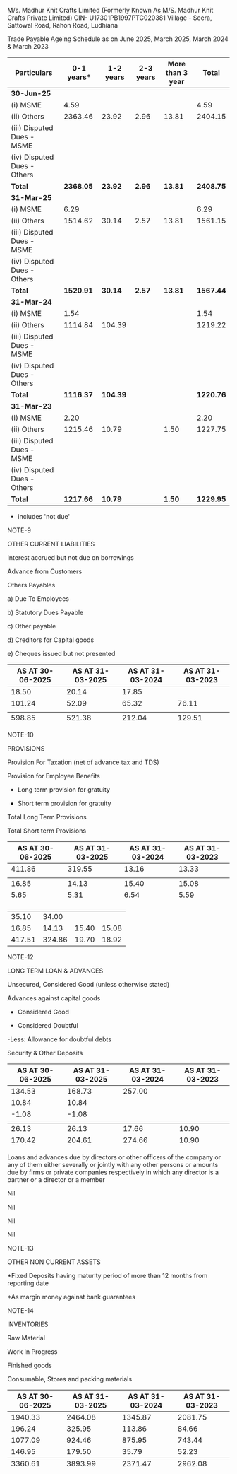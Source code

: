 M/s. Madhur Knit Crafts Limited
(Formerly Known As M/S. Madhur Knit Crafts Private Limited)
CIN- U17301PB1997PTC020381
Village - Seera, Sattowal Road, Rahon Road, Ludhiana

Trade Payable Ageing Schedule as on June 2025, March 2025, March 2024 & March 2023

<table><thead><tr><th>Particulars</th><th>0-1 years*</th><th>1-2 years</th><th>2-3 years</th><th>More than 3 year</th><th>Total</th></tr></thead><tbody><tr><td><strong>30-Jun-25</strong></td><td></td><td></td><td></td><td></td><td></td></tr><tr><td>(i) MSME</td><td>4.59</td><td></td><td></td><td></td><td>4.59</td></tr><tr><td>(ii) Others</td><td>2363.46</td><td>23.92</td><td>2.96</td><td>13.81</td><td>2404.15</td></tr><tr><td>(iii) Disputed Dues - MSME</td><td></td><td></td><td></td><td></td><td></td></tr><tr><td>(iv) Disputed Dues - Others</td><td></td><td></td><td></td><td></td><td></td></tr><tr><td><strong>Total</strong></td><td><strong>2368.05</strong></td><td><strong>23.92</strong></td><td><strong>2.96</strong></td><td><strong>13.81</strong></td><td><strong>2408.75</strong></td></tr><tr><td><strong>31-Mar-25</strong></td><td></td><td></td><td></td><td></td><td></td></tr><tr><td>(i) MSME</td><td>6.29</td><td></td><td></td><td></td><td>6.29</td></tr><tr><td>(ii) Others</td><td>1514.62</td><td>30.14</td><td>2.57</td><td>13.81</td><td>1561.15</td></tr><tr><td>(iii) Disputed Dues - MSME</td><td></td><td></td><td></td><td></td><td></td></tr><tr><td>(iv) Disputed Dues - Others</td><td></td><td></td><td></td><td></td><td></td></tr><tr><td><strong>Total</strong></td><td><strong>1520.91</strong></td><td><strong>30.14</strong></td><td><strong>2.57</strong></td><td><strong>13.81</strong></td><td><strong>1567.44</strong></td></tr><tr><td><strong>31-Mar-24</strong></td><td></td><td></td><td></td><td></td><td></td></tr><tr><td>(i) MSME</td><td>1.54</td><td></td><td></td><td></td><td>1.54</td></tr><tr><td>(ii) Others</td><td>1114.84</td><td>104.39</td><td></td><td></td><td>1219.22</td></tr><tr><td>(iii) Disputed Dues - MSME</td><td></td><td></td><td></td><td></td><td></td></tr><tr><td>(iv) Disputed Dues - Others</td><td></td><td></td><td></td><td></td><td></td></tr><tr><td><strong>Total</strong></td><td><strong>1116.37</strong></td><td><strong>104.39</strong></td><td></td><td></td><td><strong>1220.76</strong></td></tr><tr><td><strong>31-Mar-23</strong></td><td></td><td></td><td></td><td></td><td></td></tr><tr><td>(i) MSME</td><td>2.20</td><td></td><td></td><td></td><td>2.20</td></tr><tr><td>(ii) Others</td><td>1215.46</td><td>10.79</td><td></td><td>1.50</td><td>1227.75</td></tr><tr><td>(iii) Disputed Dues - MSME</td><td></td><td></td><td></td><td></td><td></td></tr><tr><td>(iv) Disputed Dues - Others</td><td></td><td></td><td></td><td></td><td></td></tr><tr><td><strong>Total</strong></td><td><strong>1217.66</strong></td><td><strong>10.79</strong></td><td></td><td><strong>1.50</strong></td><td><strong>1229.95</strong></td></tr></tbody></table>

* includes 'not due'

NOTE-9

OTHER CURRENT LIABILITIES

Interest accrued but not due on borrowings

Advance from Customers

Others Payables

a) Due To Employees

b) Statutory Dues Payable

c) Other payable

d) Creditors for Capital goods

e) Cheques issued but not presented

<table><thead><tr><th>AS AT 30-06-2025</th><th>AS AT 31-03-2025</th><th>AS AT 31-03-2024</th><th>AS AT 31-03-2023</th></tr></thead><tbody><tr><td>18.50</td><td>20.14</td><td>17.85</td><td></td></tr><tr><td>101.24</td><td>52.09</td><td>65.32</td><td>76.11</td></tr><tr><td></td><td></td><td></td><td></td></tr></tbody><tfoot><tr><td>598.85</td><td>521.38</td><td>212.04</td><td>129.51</td></tr></tfoot></table>

NOTE-10

PROVISIONS

Provision For Taxation (net of advance tax and TDS)

Provision for Employee Benefits

- Long term provision for gratuity

- Short term provision for gratuity

Total Long Term Provisions

Total Short term Provisions

<table><thead><tr><th>AS AT 30-06-2025</th><th>AS AT 31-03-2025</th><th>AS AT 31-03-2024</th><th>AS AT 31-03-2023</th></tr></thead><tbody><tr><td>411.86</td><td>319.55</td><td>13.16</td><td>13.33</td></tr><tr><td></td><td></td><td></td><td></td></tr></tbody><tfoot><tr><td>16.85</td><td>14.13</td><td>15.40</td><td>15.08</td></tr><tr><td>5.65</td><td>5.31</td><td>6.54</td><td>5.59</td></tr><tr><td></td><td></td><td></td><td></td></tr></tfoot></table><table><tbody><tr><td>35.10</td><td>34.00</td></tr><tr><td>16.85</td><td>14.13</td><td>15.40</td><td>15.08</td></tr><tr><td>417.51</td><td>324.86</td><td>19.70</td><td>18.92</td></tr></tbody></table>

NOTE-12

LONG TERM LOAN & ADVANCES

Unsecured, Considered Good (unless otherwise stated)

Advances against capital goods

- Considered Good

- Considered Doubtful

-Less: Allowance for doubtful debts

Security & Other Deposits

<table><thead><tr><th>AS AT 30-06-2025</th><th>AS AT 31-03-2025</th><th>AS AT 31-03-2024</th><th>AS AT 31-03-2023</th></tr></thead><tbody><tr><td>134.53</td><td>168.73</td><td>257.00</td><td></td></tr><tr><td>10.84</td><td>10.84</td><td></td><td></td></tr><tr><td>-1.08</td><td>-1.08</td><td></td><td></td></tr><tr><td></td><td></td><td></td><td></td></tr></tbody><tfoot><tr><td>26.13</td><td>26.13</td><td>17.66</td><td>10.90</td></tr><tr><td>170.42</td><td>204.61</td><td>274.66</td><td>10.90</td></tr></tfoot></table>

Loans and advances due by directors or other officers of the company or any of them either severally or jointly with any other persons or amounts due by firms or private companies respectively in which any director is a partner or a director or a member

Nil

Nil

Nil

Nil

NOTE-13

OTHER NON CURRENT ASSETS

*Fixed Deposits having maturity period of more than 12 months from reporting date

*As margin money against bank guarantees

NOTE-14

INVENTORIES

Raw Material

Work In Progress

Finished goods

Consumable, Stores and packing materials

<table><thead><tr><th>AS AT 30-06-2025</th><th>AS AT 31-03-2025</th><th>AS AT 31-03-2024</th><th>AS AT 31-03-2023</th></tr></thead><tbody><tr><td>1940.33</td><td>2464.08</td><td>1345.87</td><td>2081.75</td></tr><tr><td>196.24</td><td>325.95</td><td>113.86</td><td>84.66</td></tr><tr><td>1077.09</td><td>924.46</td><td>875.95</td><td>743.44</td></tr><tr><td>146.95</td><td>179.50</td><td>35.79</td><td>52.23</td></tr></tbody><tfoot><tr><td>3360.61</td><td>3893.99</td><td>2371.47</td><td>2962.08</td></tr></tfoot></table>